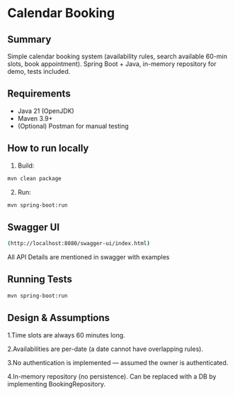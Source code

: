 # Calendar Booking 

## Summary
Simple calendar booking system (availability rules, search available 60-min slots, book appointment). Spring Boot + Java, in-memory repository for demo, tests included.

## Requirements
- Java 21 (OpenJDK)
- Maven 3.9+
- (Optional) Postman for manual testing

## How to run locally

1. Build:
```bash
mvn clean package
`````

2. Run:
```bash
mvn spring-boot:run
`````

## Swagger UI
```bash
(http://localhost:8080/swagger-ui/index.html)
`````
All API Details are mentioned in swagger with examples

## Running Tests
```bash
mvn spring-boot:run
`````

## Design & Assumptions

1.Time slots are always 60 minutes long.

2.Availabilities are per-date (a date cannot have overlapping rules).

3.No authentication is implemented — assumed the owner is authenticated.

4.In-memory repository (no persistence). Can be replaced with a DB by implementing BookingRepository.




